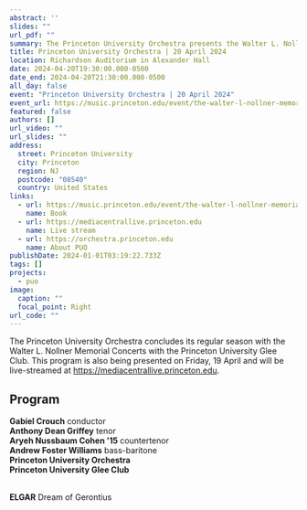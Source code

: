 ```yaml
---
abstract: ''
slides: ""
url_pdf: ""
summary: The Princeton University Orchestra presents the Walter L. Nollner Memorial Concerts with the Princeton University Glee Club.
title: Princeton University Orchestra | 20 April 2024
location: Richardson Auditorium in Alexander Hall
date: 2024-04-20T19:30:00.000-0500
date_end: 2024-04-20T21:30:00.000-0500
all_day: false
event: "Princeton University Orchestra | 20 April 2024"
event_url: https://music.princeton.edu/event/the-walter-l-nollner-memorial-concert-dream-of-gerontius/2024-04-20/
featured: false
authors: []
url_video: ""
url_slides: ""
address:
  street: Princeton University
  city: Princeton
  region: NJ
  postcode: "08540"
  country: United States
links:
  - url: https://music.princeton.edu/event/the-walter-l-nollner-memorial-concert-dream-of-gerontius/2024-04-20/
    name: Book
  - url: https://mediacentrallive.princeton.edu
    name: Live stream
  - url: https://orchestra.princeton.edu
    name: About PUO
publishDate: 2024-01-01T03:19:22.733Z
tags: []
projects:
  - puo
image:
  caption: ""
  focal_point: Right
url_code: ""
---
```

The Princeton University Orchestra concludes its regular season with the Walter L. Nollner Memorial Concerts with the Princeton University Glee Club. This program is also being presented on Friday, 19 April and will be live-streamed at https://mediacentrallive.princeton.edu.

## Program
**Gabiel Crouch** conductor<br>
**Anthony Dean Griffey** tenor<br>
**Aryeh Nussbaum Cohen '15** countertenor<br>
**Andrew Foster Williams** bass-baritone<br>
**Princeton University Orchestra**<br>
**Princeton University Glee Club**
<br><br>

**ELGAR** Dream of Gerontius

